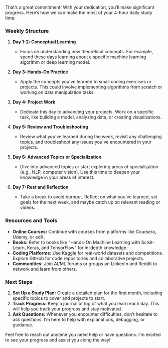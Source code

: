 That’s a great commitment! With your dedication, you’ll make significant progress. Here’s how we can make the most of your 4-hour daily study time:

### **Weekly Structure**

1. **Day 1-2: Conceptual Learning**
   - Focus on understanding new theoretical concepts. For example, spend these days learning about a specific machine learning algorithm or deep learning model.

2. **Day 3: Hands-On Practice**
   - Apply the concepts you've learned to small coding exercises or projects. This could involve implementing algorithms from scratch or working on data manipulation tasks.

3. **Day 4: Project Work**
   - Dedicate this day to advancing your projects. Work on a specific task, like building a model, analyzing data, or creating visualizations.

4. **Day 5: Review and Troubleshooting**
   - Review what you’ve learned during the week, revisit any challenging topics, and troubleshoot any issues you've encountered in your projects.

5. **Day 6: Advanced Topics or Specialization**
   - Dive into advanced topics or start exploring areas of specialization (e.g., NLP, computer vision). Use this time to deepen your knowledge in your areas of interest.

6. **Day 7: Rest and Reflection**
   - Take a break to avoid burnout. Reflect on what you’ve learned, set goals for the next week, and maybe catch up on relevant reading or videos.

### **Resources and Tools**

- **Online Courses:** Continue with courses from platforms like Coursera, Udemy, or edX.
- **Books:** Refer to books like "Hands-On Machine Learning with Scikit-Learn, Keras, and TensorFlow" for in-depth knowledge.
- **Coding Platforms:** Use Kaggle for real-world datasets and competitions. Explore GitHub for code repositories and collaborative projects.
- **Communities:** Join AI/ML forums or groups on LinkedIn and Reddit to network and learn from others.

### **Next Steps**

1. **Set Up a Study Plan:** Create a detailed plan for the first month, including specific topics to cover and projects to start.
2. **Track Progress:** Keep a journal or log of what you learn each day. This will help you track your progress and stay motivated.
3. **Ask Questions:** Whenever you encounter difficulties, don’t hesitate to ask questions. I’m here to help with explanations, debugging, or guidance.

Feel free to reach out anytime you need help or have questions. I’m excited to see your progress and assist you along the way!
